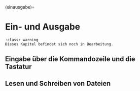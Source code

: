 (einausgabe)=
# Ein- und Ausgabe

```{admonition} Hinweis
:class: warning
Dieses Kapitel befindet sich noch in Bearbeitung.
```

## Eingabe über die Kommandozeile und die Tastatur

## Lesen und Schreiben von Dateien
